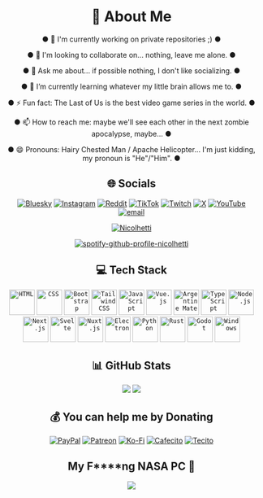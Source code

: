 <h1 align="center">💫 About Me</h1>

<div align="center">

  ● 🔭 I'm currently working on private repositories ;) ●<br>

  ● 👯 I'm looking to collaborate on... nothing, leave me alone. ●<br>

  ● 💬 Ask me about... if possible nothing, I don't like socializing. ●<br>

  ● 🌱 I’m currently learning whatever my little brain allows me to. ●<br>

  ● ⚡ Fun fact: The Last of Us is the best video game series in the world. ●<br>

  ● 📫 How to reach me: maybe we'll see each other in the next zombie apocalypse, maybe... ●<br>
  
  ● 😄 Pronouns: Hairy Chested Man / Apache Helicopter... I'm just kidding, my pronoun is "He"/"Him". ●<br>

</div>

<!-- ------------------------------------------------------------------------------------------------------------------------------------------------------------------------------------------------------- -->

<h2 align="center">🌐 Socials</h2>

<p align="center">
  <a href="https://bsky.app/profile/nicolhetti"><img src="https://img.shields.io/badge/bluesky-0285FF?style=for-the-badge&logo=bluesky&logoColor=%23FFFFFF" alt="Bluesky"/></a>
  <a href="https://instagram.com/nico.nctt"><img src="https://img.shields.io/badge/Instagram-%23E4405F.svg?style=for-the-badge&logo=Instagram&logoColor=white" alt="Instagram"/></a>
  <a href="https://reddit.com/user/nicolhetti"><img src="https://img.shields.io/badge/Reddit-%23FF4500.svg?style=for-the-badge&logo=Reddit&logoColor=white" alt="Reddit"/></a>
  <a href="https://tiktok.com/@nicolhetti"><img src="https://img.shields.io/badge/TikTok-%23000000.svg?style=for-the-badge&logo=TikTok&logoColor=white" alt="TikTok"/></a>
  <a href="https://twitch.tv/Nicolhetti"><img src="https://img.shields.io/badge/Twitch-%239146FF.svg?style=for-the-badge&logo=Twitch&logoColor=white" alt="Twitch"/></a>
  <a href="https://x.com/nicolhetti"><img src="https://img.shields.io/badge/X-black.svg?style=for-the-badge&logo=X&logoColor=white" alt="X"/></a>
  <a href="https://youtube.com/@Nicolhetti"><img src="https://img.shields.io/badge/YouTube-%23FF0000.svg?style=for-the-badge&logo=YouTube&logoColor=white" alt="YouTube"/></a>
  <a href="mailto:nicolhetti_boss@nicolhetti-projects.com.ar"><img src="https://img.shields.io/badge/Email-D14836?style=for-the-badge&logo=gmail&logoColor=white" alt="email"/></a>
</p>

<p align="center">
  <a href="https://discord.com/users/388115586112159756"><img src="https://discord.c99.nl/widget/theme-2/388115586112159756.png" alt="Nicolhetti"/></a>
</p>

<p align="center">
  <a href="https://spotify-github-profile.kittinanx.com/api/view?uid=31q3jhdzymt464p3vwluxunmjdka&redirect=true"><img src="https://spotify-github-profile.kittinanx.com/api/view?uid=31q3jhdzymt464p3vwluxunmjdka&cover_image=true&theme=default&show_offline=false&background_color=121212&interchange=true&bar_color=53b14f&bar_color_cover=true" alt="spotify-github-profile-nicolhetti"/></a>
</p>

<!-- ------------------------------------------------------------------------------------------------------------------------------------------------------------------------------------------------------- -->

<h2 align="center">💻 Tech Stack</h2>

<div align="center">
	<code><img width="50" src="https://raw.githubusercontent.com/marwin1991/profile-technology-icons/refs/heads/main/icons/html.png" alt="HTML" title="HTML"/></code>
	<code><img width="50" src="https://raw.githubusercontent.com/marwin1991/profile-technology-icons/refs/heads/main/icons/css.png" alt="CSS" title="CSS"/></code>
	<code><img width="50" src="https://raw.githubusercontent.com/marwin1991/profile-technology-icons/refs/heads/main/icons/bootstrap.png" alt="Bootstrap" title="Bootstrap"/></code>
	<code><img width="50" src="https://raw.githubusercontent.com/marwin1991/profile-technology-icons/refs/heads/main/icons/tailwind_css.png" alt="Tailwind CSS" title="Tailwind CSS"/></code>
	<code><img width="50" src="https://raw.githubusercontent.com/marwin1991/profile-technology-icons/refs/heads/main/icons/javascript.png" alt="JavaScript" title="JavaScript"/></code>
	<code><img width="50" src="https://raw.githubusercontent.com/marwin1991/profile-technology-icons/refs/heads/main/icons/vue_js.png" alt="Vue.js" title="Vue.js"/></code>
	<code><img width="50" src="https://i.imgur.com/FvJbAR0.png" alt="Argentine Mate" title="Argentine Mate"/></code>
	<code><img width="50" src="https://raw.githubusercontent.com/marwin1991/profile-technology-icons/refs/heads/main/icons/typescript.png" alt="TypeScript" title="TypeScript"/></code>
	<code><img width="50" src="https://raw.githubusercontent.com/marwin1991/profile-technology-icons/refs/heads/main/icons/node_js.png" alt="Node.js" title="Node.js"/></code>
	<code><img width="50" src="https://raw.githubusercontent.com/marwin1991/profile-technology-icons/refs/heads/main/icons/next_js.png" alt="Next.js" title="Next.js"/></code>
	<code><img width="50" src="https://raw.githubusercontent.com/marwin1991/profile-technology-icons/refs/heads/main/icons/svelte.png" alt="Svelte" title="Svelte"/></code>
	<code><img width="50" src="https://raw.githubusercontent.com/marwin1991/profile-technology-icons/refs/heads/main/icons/nuxt_js.png" alt="Nuxt.js" title="Nuxt.js"/></code>
	<code><img width="50" src="https://raw.githubusercontent.com/marwin1991/profile-technology-icons/refs/heads/main/icons/electron.png" alt="Electron" title="Electron"/></code>
	<code><img width="50" src="https://raw.githubusercontent.com/marwin1991/profile-technology-icons/refs/heads/main/icons/python.png" alt="Python" title="Python"/></code>
	<code><img width="50" src="https://raw.githubusercontent.com/marwin1991/profile-technology-icons/refs/heads/main/icons/rust.png" alt="Rust" title="Rust"/></code>
	<code><img width="50" src="https://raw.githubusercontent.com/marwin1991/profile-technology-icons/refs/heads/main/icons/godot.png" alt="Godot" title="Godot"/></code>
	<code><img width="50" src="https://raw.githubusercontent.com/marwin1991/profile-technology-icons/refs/heads/main/icons/windows.png" alt="Windows" title="Windows"/></code>
</div>

<!-- ------------------------------------------------------------------------------------------------------------------------------------------------------------------------------------------------------- -->

<h2 align="center">📊 GitHub Stats</h2>

<p align="center">
  <img src="https://github-stats-nitti-pj.vercel.app/api/?username=Nicolhetti&theme=midnight-purple&hide_border=true&card_width=400&line_height=24&show_icons=true&count_private=true&include_all_commits=true&hide=issues"/>
  <!-- <img src="https://nirzak-streak-stats.vercel.app/?user=Nicolhetti&theme=midnight-purple&hide_border=false"/> -->
  <img src="https://github-stats-nitti-pj.vercel.app/api/top-langs/?username=Nicolhetti&theme=midnight-purple&hide_border=true&card_width=400&layout=compact&count_private=true&include_all_commits=true"/>
</p>

<!-- ------------------------------------------------------------------------------------------------------------------------------------------------------------------------------------------------------- -->

<h2 align="center">💰 You can help me by Donating</h2>

<p align="center">
  <a href="https://paypal.me/Nicolhetti"><img src="https://img.shields.io/badge/PayPal-00457C?style=for-the-badge&logo=paypal&logoColor=white" alt="PayPal"/></a>
  <a href="https://patreon.com/NicolhettiProjects"><img src="https://img.shields.io/badge/Patreon-F96854?style=for-the-badge&logo=patreon&logoColor=white" alt="Patreon"/></a>
  <a href="https://ko-fi.com/nicolhetti"><img src="https://img.shields.io/badge/Ko--fi-F16061?style=for-the-badge&logo=ko-fi&logoColor=white" alt="Ko-Fi"/></a>
  <a href="https://cafecito.app/nicolhetti"><img src="https://tinyurl.com/CafecitoCustomBadgeNitti" alt="Cafecito"/></a>
  <a href="https://tecito.app/nicolhetti"><img src="https://tinyurl.com/TecitoCustomBadgeNitti2" alt="Tecito"/></a>
</p>

<!-- ------------------------------------------------------------------------------------------------------------------------------------------------------------------------------------------------------- -->

<h2 align="center">My F****ng NASA PC 💪</h2>

<p align="center">
  <a title="PC Nicolhetti" href="https://www.pcgamebenchmark.com/ratemypc?cpu=intel-celeron-n2806&memory=4gb&gpu=intel-hd-graphics-620&platform=windows"><img src="https://www.pcgamebenchmark.com/signature/intel-celeron-n2806/4gb/intel-hd-graphics-620/forum.png"></a>
</p>

<!-- ------------------------------------------------------------------------------------------------------------------------------------------------------------------------------------------------------- -->



<!-- OLD Teck Stack ------------------------------------------------------------------------------------------------------------------------------------------------------------------
<p align="center">
  <img src="https://img.shields.io/badge/css3-%231572B6.svg?style=for-the-badge&logo=css3&logoColor=white" alt="CSS3"/>
  <img src="https://img.shields.io/badge/html5-%23E34F26.svg?style=for-the-badge&logo=html5&logoColor=white" alt="HTML5"/>
  <img src="https://img.shields.io/badge/typescript-%23007ACC.svg?style=for-the-badge&logo=typescript&logoColor=white" alt="TypeScript"/>
  <img src="https://img.shields.io/badge/rust-%23000000.svg?style=for-the-badge&logo=rust&logoColor=white" alt="Rust"/>
  <img src="https://img.shields.io/badge/python-3670A0?style=for-the-badge&logo=python&logoColor=ffdd54" alt="Python"/>
  <img src="https://img.shields.io/badge/javascript-%23323330.svg?style=for-the-badge&logo=javascript&logoColor=%23F7DF1E" alt="JavaScript"/>
  <img src="https://img.shields.io/badge/bootstrap-%238511FA.svg?style=for-the-badge&logo=bootstrap&logoColor=white" alt="Bootstrap"/>
  <img src="https://img.shields.io/badge/Cloudflare-F38020?style=for-the-badge&logo=Cloudflare&logoColor=white" alt="Cloudflare"/>
  <img src="https://img.shields.io/badge/vercel-%23000000.svg?style=for-the-badge&logo=vercel&logoColor=white" alt="Vercel"/>
  <img src="https://img.shields.io/badge/Electron-191970?style=for-the-badge&logo=Electron&logoColor=white" alt="Electron.js"/>
  <img src="https://img.shields.io/badge/Next-black?style=for-the-badge&logo=next.js&logoColor=white" alt="Next JS"/>
  <img src="https://img.shields.io/badge/node.js-6DA55F?style=for-the-badge&logo=node.js&logoColor=white" alt="NodeJS"/>
  <img src="https://img.shields.io/badge/svelte-%23f1413d.svg?style=for-the-badge&logo=svelte&logoColor=white" alt="Svelte"/>
  <img src="https://img.shields.io/badge/tailwindcss-%2338B2AC.svg?style=for-the-badge&logo=tailwind-css&logoColor=white" alt="TailwindCSS"/>
  <img src="https://img.shields.io/badge/markdown-%23000000.svg?style=for-the-badge&logo=markdown&logoColor=white" alt="Markdown"/>
  <img src="https://img.shields.io/badge/tauri-%2324C8DB.svg?style=for-the-badge&logo=tauri&logoColor=%23FFFFFF" alt="Tauri"/>
  <img src="https://img.shields.io/badge/vue.js-%2335495e.svg?style=for-the-badge&logo=vuedotjs&logoColor=%234FC08D" alt="Vue.js"/>
  <img src="https://img.shields.io/badge/Nuxt-002E3B?style=for-the-badge&logo=nuxt.js&logoColor=#00DC82" alt="Nuxt JS"/>
</p>
------------------------------------------------------------------------------------------------------------------------------------------------------------------ OLD Teck Stack -->
